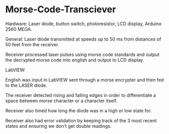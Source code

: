 # Morse-Code-Transciever

Hardware:
Laser diode, button switch, photoresistor, LCD display, Arduino 2560 MEGA. 


General:
Laser diode transmitted at speeds up to 50 ms from distances of 50 feet from the receiver.

Receiver processed laser pulses using morse code standards and output the decrypted morse code into english and output to LCD display.



LabVIEW:

English was input in LabVIEW sent through a morse encrypter and then fed to the LASER diode. 

The receiver detected rising and falling edges in order to differentiate a space between morse character or a character itself. 

Receiver also timed how long the diode was in a high or low state for. 

Receiver also had error validation by keeping track of the 3 most recent states and ensuring we don't get double readings. 
